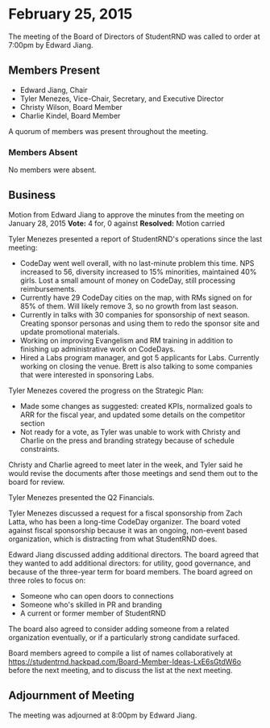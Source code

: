 # February 25, 2015

The meeting of the Board of Directors of StudentRND was called to order at 7:00pm by Edward Jiang.

## Members Present

- Edward Jiang, Chair
- Tyler Menezes, Vice-Chair, Secretary, and Executive Director
- Christy Wilson, Board Member
- Charlie Kindel, Board Member

A quorum of members was present throughout the meeting.

### Members Absent

No members were absent.

## Business

Motion from Edward Jiang to approve the minutes from the meeting on January 28, 2015
**Vote:** 4 for, 0 against
**Resolved:** Motion carried

Tyler Menezes presented a report of StudentRND's operations since the last meeting:

- CodeDay went well overall, with no last-minute problem this time. NPS increased to 56, diversity increased to 15% minorities, maintained 40% girls. Lost a small amount of money on CodeDay, still processing reimbursements.
- Currently have 29 CodeDay cities on the map, with RMs signed on for 85% of them. Will likely remove 3, so no growth from last season.
- Currently in talks with 30 companies for sponsorship of next season. Creating sponsor personas and using them to redo the sponsor site and update promotional materials.
- Working on improving Evangelism and RM training in addition to finishing up administrative work on CodeDays.
- Hired a Labs program manager, and got 5 applicants for Labs. Currently working on closing the venue. Brett is also talking to some companies that were interested in sponsoring Labs.

Tyler Menezes covered the progress on the Strategic Plan:

- Made some changes as suggested: created KPIs, normalized goals to ARR for the fiscal year, and updated some details on the competitor section
- Not ready for a vote, as Tyler was unable to work with Christy and Charlie on the press and branding strategy because of schedule constraints.

Christy and Charlie agreed to meet later in the week, and Tyler said he would revise the documents after those meetings and send them out to the board for review.

Tyler Menezes presented the Q2 Financials.

Tyler Menezes discussed a request for a fiscal sponsorship from Zach Latta, who has been a long-time CodeDay organizer. The board voted against fiscal sponsorship because it was an ongoing, non-event based organization, which is distracting from what StudentRND does.

Edward Jiang discussed adding additional directors. The board agreed that they wanted to add additional directors: for utility, good governance, and because of the three-year term for board members. The board agreed on three roles to focus on:

- Someone who can open doors to connections
- Someone who's skilled in PR and branding
- A current or former member of StudentRND

The board also agreed to consider adding someone from a related organization eventually, or if a particularly strong candidate surfaced.

Board members agreed to compile a list of names collaboratively at https://studentrnd.hackpad.com/Board-Member-Ideas-LxE6sGtdW6o before the next meeting, and to discuss the list at the next meeting.


## Adjournment of Meeting

The meeting was adjourned at 8:00pm by Edward Jiang.
